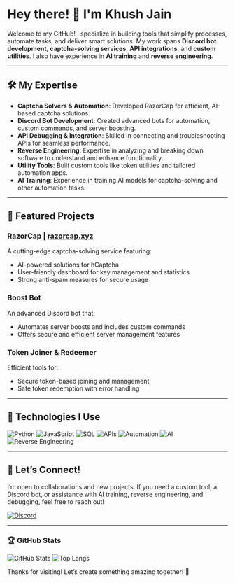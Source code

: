 # Hey there! 👋 I'm Khush Jain

Welcome to my GitHub! I specialize in building tools that simplify processes, automate tasks, and deliver smart solutions. My work spans **Discord bot development**, **captcha-solving services**, **API integrations**, and **custom utilities**. I also have experience in **AI training** and **reverse engineering**.

---

## 🛠️ My Expertise
- **Captcha Solvers & Automation**: Developed RazorCap for efficient, AI-based captcha solutions.
- **Discord Bot Development**: Created advanced bots for automation, custom commands, and server boosting.
- **API Debugging & Integration**: Skilled in connecting and troubleshooting APIs for seamless performance.
- **Reverse Engineering**: Expertise in analyzing and breaking down software to understand and enhance functionality.
- **Utility Tools**: Built custom tools like token utilities and tailored automation apps.
- **AI Training**: Experience in training AI models for captcha-solving and other automation tasks.

---

## 🌟 Featured Projects

### **RazorCap | [razorcap.xyz](https://razorcap.xyz)**
A cutting-edge captcha-solving service featuring:
- AI-powered solutions for hCaptcha
- User-friendly dashboard for key management and statistics
- Strong anti-spam measures for secure usage

### **Boost Bot**
An advanced Discord bot that:
- Automates server boosts and includes custom commands
- Offers secure and efficient server management features

### **Token Joiner & Redeemer**
Efficient tools for:
- Secure token-based joining and management
- Safe token redemption with error handling

---

## 🔧 Technologies I Use
![Python](https://img.shields.io/badge/-Python-301934?style=for-the-badge&logo=python&logoColor=white)
![JavaScript](https://img.shields.io/badge/-JavaScript-8A2BE2?style=for-the-badge&logo=javascript&logoColor=white)
![SQL](https://img.shields.io/badge/-SQL-3c2a4d?style=for-the-badge&logo=sql&logoColor=white)
![APIs](https://img.shields.io/badge/-APIs-6A0DAD?style=for-the-badge&logo=api&logoColor=white)
![Automation](https://img.shields.io/badge/-Automation-301934?style=for-the-badge&logo=automation&logoColor=white)
![AI](https://img.shields.io/badge/-AI_Training-4B0082?style=for-the-badge&logo=ai&logoColor=white)
![Reverse Engineering](https://img.shields.io/badge/-Reverse_Engineering-8B0000?style=for-the-badge&logo=hack-the-box&logoColor=white)

---

## 🤝 Let’s Connect!
I’m open to collaborations and new projects. If you need a custom tool, a Discord bot, or assistance with AI training, reverse engineering, and debugging, feel free to reach out!

[![Discord](https://img.shields.io/badge/Discord-301934?style=for-the-badge&logo=discord&logoColor=white)](https://discordapp.com/users/920070652302606376)

---

### 🏆 GitHub Stats
![GitHub Stats](https://github-readme-stats.vercel.app/api?username=khush1545&show_icons=true&theme=dark)
![Top Langs](https://github-readme-stats.vercel.app/api/top-langs/?username=khush1545&layout=compact&theme=dark)

Thanks for visiting! Let’s create something amazing together! 🎉
